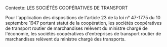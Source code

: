 Contexte: LES SOCIÉTÉS COOPÉRATIVES DE TRANSPORT

Pour l'application des dispositions de l'article 23 de la loi n° 47-1775 du 10 septembre 1947 portant statut de la coopération, les sociétés coopératives de transport routier de marchandises relèvent du ministre chargé de l'économie, les sociétés coopératives d'entreprises de transport routier de marchandises relèvent du ministre chargé des transports.
